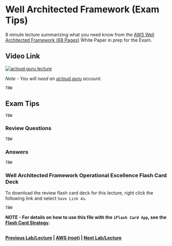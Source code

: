 Well Architected Framework (Exam Tips)
======

8 minute lecture summarizing what you need know from the [AWS Well Architected Framework (68 Pages)](https://d0.awsstatic.com/whitepapers/architecture/AWS_Well-Architected_Framework.pdf) White Paper
in prep for the Exam.

  
## Video Link

[![acloud.guru lecture](https://i.imgur.com/PPpkRie.png)](https://acloud.guru/course/aws-certified-solutions-architect-associate/learn/223c8538-772d-867a-a3c9-52f71df9e637/4a191506-ab5d-029f-57b3-a7ba15fdfc1b/watch)

*Note - You will need an [acloud.guru](acloud.guru) account.*


    TBW
 

## Exam Tips

    TBW

 
### Review Questions

    TBW
 
### Answers

    TBW
 

### Well Architected Framework Operational Excellence Flash Card Deck
  
 To download the review flash card deck for this lecture, right click the following link and select
  `Save Link As`. 
  
    TBW
     
  
**NOTE - For details on how to use this file with the `iFlash Card App`, see the [Flash Card Strategy](https://github.com/bradyhouse/house/tree/master/fiddles/aws#flash-card-strategy).**  


## 

**[Previous Lab/Lecture](whitepapers-waf-ops-excellence.md) | [AWS (root)](../readme.adoc) | [Next Lab/Lecture](whitepapers-exam-tips.md)**
